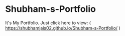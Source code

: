 # Shubham-s-Portfolio
It's My Portfolio.
Just click here to view: ( https://shubhamjais02.github.io/Shubham-s-Portfolio/ )
